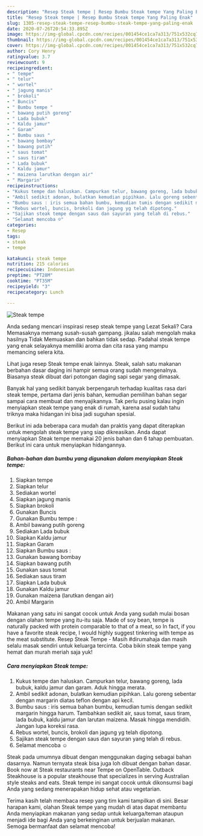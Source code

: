 ```yaml
---
description: "Resep Steak tempe | Resep Bumbu Steak tempe Yang Paling Enak"
title: "Resep Steak tempe | Resep Bumbu Steak tempe Yang Paling Enak"
slug: 1305-resep-steak-tempe-resep-bumbu-steak-tempe-yang-paling-enak
date: 2020-07-26T20:54:33.895Z
image: https://img-global.cpcdn.com/recipes/001454ce1ca7a313/751x532cq70/steak-tempe-foto-resep-utama.jpg
thumbnail: https://img-global.cpcdn.com/recipes/001454ce1ca7a313/751x532cq70/steak-tempe-foto-resep-utama.jpg
cover: https://img-global.cpcdn.com/recipes/001454ce1ca7a313/751x532cq70/steak-tempe-foto-resep-utama.jpg
author: Cory Henry
ratingvalue: 3.7
reviewcount: 9
recipeingredient:
- " tempe"
- " telur"
- " wortel"
- " jagung manis"
- " brokoli"
- " Buncis"
- " Bumbu tempe "
- " bawang putih goreng"
- " Lada bubuk"
- " Kaldu jamur"
- " Garam"
- " Bumbu saus "
- " bawang bombay"
- " bawang putih"
- " saus tomat"
- " saus tiram"
- " Lada bubuk"
- " Kaldu jamur"
- " maizena larutkan dengan air"
- " Margarin"
recipeinstructions:
- "Kukus tempe dan haluskan. Campurkan telur, bawang goreng, lada bubuk, kaldu jamur dan garam. Aduk hingga merata."
- "Ambil sedikit adonan, bulatkan kemudian pipihkan. Lalu goreng sebentar dengan margarin diatas teflon dengan api kecil."
- "Bumbu saus : iris semua bahan bumbu, kemudian tumis dengan sedikit margarin hingga harum. Tambahkan sedikit air, saus tomat, saus tiram, lada bubuk, kaldu jamur dan larutan maizena. Masak hingga mendidih. Jangan lupa koreksi rasa."
- "Rebus wortel, buncis, brokoli dan jagung yg telah dipotong."
- "Sajikan steak tempe dengan saus dan sayuran yang telah di rebus."
- "Selamat mencoba ☺️"
categories:
- Resep
tags:
- steak
- tempe

katakunci: steak tempe 
nutrition: 215 calories
recipecuisine: Indonesian
preptime: "PT28M"
cooktime: "PT35M"
recipeyield: "3"
recipecategory: Lunch

---
```



![Steak tempe](https://img-global.cpcdn.com/recipes/001454ce1ca7a313/751x532cq70/steak-tempe-foto-resep-utama.jpg)

Anda sedang mencari inspirasi resep steak tempe yang Lezat Sekali? Cara Memasaknya memang susah-susah gampang. jikalau salah mengolah maka hasilnya Tidak Memuaskan dan bahkan tidak sedap. Padahal steak tempe yang enak selayaknya memiliki aroma dan cita rasa yang mampu memancing selera kita.

Lihat juga resep Steak tempe enak lainnya. Steak, salah satu makanan berbahan dasar daging ini hampir semua orang sudah mengenalnya. Biasanya steak dibuat dari potongan daging sapi segar yang dimasak.

Banyak hal yang sedikit banyak berpengaruh terhadap kualitas rasa dari steak tempe, pertama dari jenis bahan, kemudian pemilihan bahan segar sampai cara membuat dan menyajikannya. Tak perlu pusing kalau ingin menyiapkan steak tempe yang enak di rumah, karena asal sudah tahu triknya maka hidangan ini bisa jadi suguhan spesial.


Berikut ini ada beberapa cara mudah dan praktis yang dapat diterapkan untuk mengolah steak tempe yang siap dikreasikan. Anda dapat menyiapkan Steak tempe memakai 20 jenis bahan dan 6 tahap pembuatan. Berikut ini cara untuk menyiapkan hidangannya.

<!--inarticleads1-->

##### Bahan-bahan dan bumbu yang digunakan dalam menyiapkan Steak tempe:

1. Siapkan  tempe
1. Siapkan  telur
1. Sediakan  wortel
1. Siapkan  jagung manis
1. Siapkan  brokoli
1. Gunakan  Buncis
1. Gunakan  Bumbu tempe :
1. Ambil  bawang putih goreng
1. Sediakan  Lada bubuk
1. Siapkan  Kaldu jamur
1. Siapkan  Garam
1. Siapkan  Bumbu saus :
1. Gunakan  bawang bombay
1. Siapkan  bawang putih
1. Gunakan  saus tomat
1. Sediakan  saus tiram
1. Siapkan  Lada bubuk
1. Gunakan  Kaldu jamur
1. Gunakan  maizena (larutkan dengan air)
1. Ambil  Margarin


Makanan yang satu ini sangat cocok untuk Anda yang sudah mulai bosan dengan olahan tempe yang itu-itu saja. Made of soy bean, tempe is naturally packed with protein comparable to that of a meat, so In fact, if you have a favorite steak recipe, I would highly suggest tinkering with tempe as the meat substitute. Resep Steak Tempe - Masih #dirumahaja dan masih selalu masak sendiri untuk keluarga tercinta. Coba bikin steak tempe yang hemat dan murah meriah saja yuk! 

<!--inarticleads2-->

##### Cara menyiapkan Steak tempe:

1. Kukus tempe dan haluskan. Campurkan telur, bawang goreng, lada bubuk, kaldu jamur dan garam. Aduk hingga merata.
1. Ambil sedikit adonan, bulatkan kemudian pipihkan. Lalu goreng sebentar dengan margarin diatas teflon dengan api kecil.
1. Bumbu saus : iris semua bahan bumbu, kemudian tumis dengan sedikit margarin hingga harum. Tambahkan sedikit air, saus tomat, saus tiram, lada bubuk, kaldu jamur dan larutan maizena. Masak hingga mendidih. Jangan lupa koreksi rasa.
1. Rebus wortel, buncis, brokoli dan jagung yg telah dipotong.
1. Sajikan steak tempe dengan saus dan sayuran yang telah di rebus.
1. Selamat mencoba ☺️


Steak pada umumnya dibuat dengan menggunakan daging sebagai bahan dasarnya. Namun ternyata steak bisa juga loh dibuat dengan bahan dasar. Book now at Steak restaurants near Tempe on OpenTable. Outback Steakhouse is a popular steakhouse that specializes in serving Australian style steaks and eats. Steak tempe ini sangat cocok untuk dikonsumsi bagi Anda yang sedang menerapakan hidup sehat atau vegetarian. 

Terima kasih telah membaca resep yang tim kami tampilkan di sini. Besar harapan kami, olahan Steak tempe yang mudah di atas dapat membantu Anda menyiapkan makanan yang sedap untuk keluarga/teman ataupun menjadi ide bagi Anda yang berkeinginan untuk berjualan makanan. Semoga bermanfaat dan selamat mencoba!
